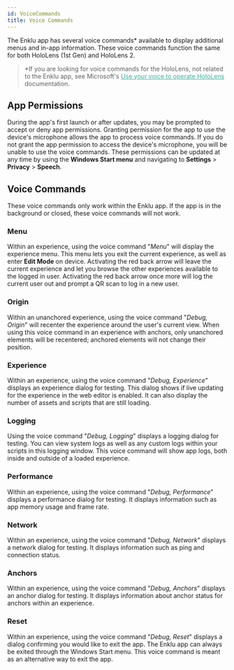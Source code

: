 ```yaml
---
id: VoiceCommands
title: Voice Commands
---
```


The Enklu app has several voice commands\* available to display additional menus and in-app information. These voice commands function the same for both HoloLens (1st Gen) and HoloLens 2.  

> \*If you are looking for voice commands for the HoloLens, not related to the Enklu app, see Microsoft's <a style="color:#3AB29B" href="https://docs.microsoft.com/en-us/hololens/hololens-cortana" target="\_blank"><u>Use your voice to operate HoloLens</u></a> documentation. 


## App Permissions

During the app's first launch or after updates, you may be prompted to accept or deny app permissions. Granting permission for the app to use the device's microphone allows the app to process voice commands. If you do not grant the app permission to access the device's microphone, you will be unable to use the voice commands. These permissions can be updated at any time by using the **Windows Start menu** and navigating to **Settings** > **Privacy** > **Speech**.

## Voice Commands

These voice commands only work within the Enklu app.  If the app is in the background or closed, these voice commands will not work.

### Menu

Within an experience, using the voice command "*Menu*" will display the experience menu. This menu lets you exit the current experience, as well as enter **Edit Mode** on device. Activating the red back arrow will leave the current experience and let you browse the other experiences available to the logged in user. Activating the red back arrow once more will log the current user out and prompt a QR scan to log in a new user.

### Origin

Within an unanchored experience, using the voice command "*Debug, Origin*" will recenter the experience around the user's current view. When using this voice command in an experience with anchors, only unanchored elements will be recentered; anchored elements will not change their position.

### Experience

Within an experience, using the voice command "*Debug, Experience*" displays an experience dialog for testing. This dialog shows if live updating for the experience in the web editor is enabled. It can also display the number of assets and scripts that are still loading.

### Logging

Using the voice command "*Debug, Logging*" displays a logging dialog for testing. You can view system logs as well as any custom logs within your scripts in this logging window. This voice command will show app logs, both inside and outside of a loaded experience.

### Performance

Within an experience, using the voice command "*Debug, Performance*" displays a performance dialog for testing. It displays information such as app memory usage and frame rate.

### Network

Within an experience, using the voice command "*Debug, Network*" displays a network dialog for testing. It displays information such as ping and connection status.

### Anchors

Within an experience, using the voice command "*Debug, Anchors*" displays an anchor dialog for testing. It displays information about anchor status for anchors within an experience.

### Reset

Within an experience, using the voice command "*Debug, Reset*" displays a dialog confirming you would like to exit the app. The Enklu app can always be exited through the Windows Start menu. This voice command is meant as an alternative way to exit the app.